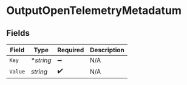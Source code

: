 # OutputOpenTelemetryMetadatum


## Fields

| Field              | Type               | Required           | Description        |
| ------------------ | ------------------ | ------------------ | ------------------ |
| `Key`              | **string*          | :heavy_minus_sign: | N/A                |
| `Value`            | *string*           | :heavy_check_mark: | N/A                |